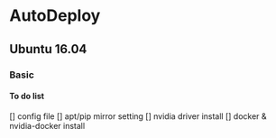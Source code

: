# AutoDeploy
## Ubuntu 16.04
### Basic
#### To do list
[] config file
[] apt/pip mirror setting
[] nvidia driver install
[] docker & nvidia-docker install